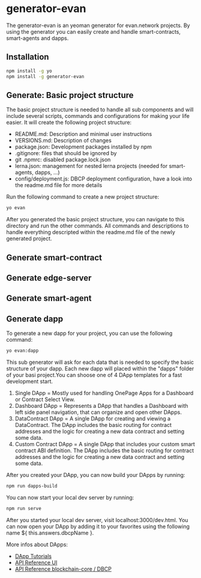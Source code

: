 # generator-evan

The generator-evan is an yeoman generator for evan.network projects. By using the generator you can
easily create and handle smart-contracts, smart-agents and dapps.

## Installation

```bash
npm install -g yo
npm install -g generator-evan
```

## Generate: Basic project structure

The basic project structure is needed to handle all sub components and will include several scripts,
commands and configurations for making your life easier. It will create the following project
structure:

  - README.md: Description and minimal user instructions
  - VERSIONS.md: Description of changes
  - package.json: Development packages installed by npm
  - .gitignore: files that should be ignored by
  - git .npmrc: disabled package.lock.json
  - lerna.json: management for nested lerna projects (needed for smart-agents, dapps, ...)
  - config/deployment.js: DBCP deployment configuration, have a look into the readme.md file for more details

Run the following command to create a new project structure:

```bash
yo evan
```

After you generated the basic project structure, you can navigate to this directory and run the
other commands. All commands and descriptions to handle everything descripted within the readme.md
file of the newly generated project.

## Generate smart-contract

## Generate edge-server

## Generate smart-agent

## Generate dapp

To generate a new dapp for your project, you can use the following command:

```bash
yo evan:dapp
```

This sub generator will ask for each data that is needed to specify the basic structure of your
dapp. Each new dapp will placed within the "dapps" folder of your basi project.You can shoose one of
4 DApp templates for a fast development start.

1. Single DApp = Mostly used for handling OnePage Apps for a Dashboard or Contract Select View.
2. Dashboard DApp = Represents a DApp that handles a Dashboard with left side panel navigation, that can organize and open other DApps.
3. DataContract DApp = A single DApp for creating and viewing a DataContract. The DApp includes the basic routing for contract addresses and the logic for creating a new data contract and setting some data.
4. Custom Contract DApp = A single DApp that includes your custom smart contract ABI definition. The DApp includes the basic routing for contract addresses and the logic for creating a new data contract and setting some data.

After you created your DApp, you can now build your DApps by running:

```bash
npm run dapps-build
```

You can now start your local dev server by running:

```bash
npm run serve
```

After you started your local dev server, visit localhost:3000/dev.html.
You can now open your DApp by adding it to your favorites using the following name ${ this.answers.dbcpName }.

More infos about DApps:

- [DApp Tutorials](https://evannetwork.github.io/dapps/basics)
- [API Reference UI](https://ipfs.evan.network/ipns/QmReXE5YkiXviaHNG1ASfY6fFhEoiDKuSkgY4hxgZD9Gm8)
- [API Reference blockchain-core / DBCP](https://ipfs.evan.network/ipns/QmYmsPTdPPDLig6gKB1wu1De4KJtTqAXFLF1498umYs4M6)
